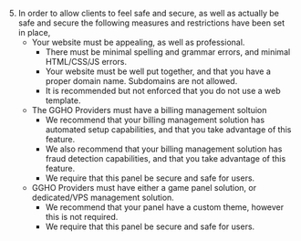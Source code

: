 5. In order to allow clients to feel safe and secure, as well as actually be safe and secure the following measures and restrictions have been set in place,
 	- Your website must be appealing, as well as professional.
		* There must be minimal spelling and grammar errors, and minimal HTML/CSS/JS errors.
		* Your website must be well put together, and that you have a proper domain name. Subdomains are not allowed.
		* It is recommended but not enforced that you do not use a web template. 
	- The GGHO Providers must have a billing management soltuion
		* We recommend that your billing management solution has automated setup capabilities, and that you take advantage of this feature.
		* We also recommend that your billing management solution has fraud detection capabilities, and that you take advantage of this feature.
		* We require that this panel be secure and safe for users.
	- GGHO Providers must have either a game panel solution, or dedicated/VPS management solution.
		* We recommend that your panel have a custom theme, however this is not required.
		* We require that this panel be secure and safe for users.
	
	